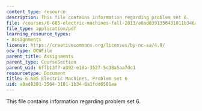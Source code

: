 ```yaml
---
content_type: resource
description: This file contains information regarding problem set 6.
file: /courses/6-685-electric-machines-fall-2013/a0ad8391356431011b346a1fdd6581ea_MIT6_685F13_ps06.pdf
file_type: application/pdf
learning_resource_types:
- Assignments
license: https://creativecommons.org/licenses/by-nc-sa/4.0/
ocw_type: OCWFile
parent_title: Assignments
parent_type: CourseSection
parent_uid: 6ffb13f7-a392-e19a-3527-5c38a5aa7dc1
resourcetype: Document
title: 6.685 Electric Machines, Problem Set 6
uid: a0ad8391-3564-3101-1b34-6a1fdd6581ea
---
```

This file contains information regarding problem set 6.